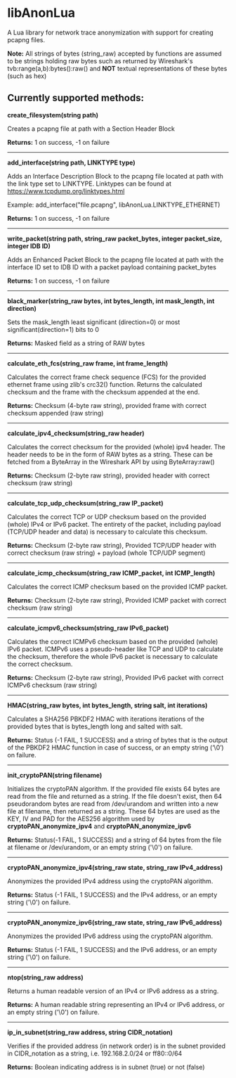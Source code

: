 # libAnonLua
A Lua library for network trace anonymization with support for creating pcapng files.

**Note:** All strings of bytes (string_raw) accepted by functions are assumed to be strings holding raw bytes such as returned by Wireshark's tvb:range(a,b):bytes():raw() and **NOT** textual representations of these bytes (such as hex) 

## Currently supported methods:

**create_filesystem(string path)**

Creates a pcapng file at path with a Section Header Block

**Returns:** 1 on success, -1 on failure

---

**add_interface(string path, LINKTYPE type)**

Adds an Interface Description Block to the pcapng file located at path with the link type set to LINKTYPE. Linktypes can be found at https://www.tcpdump.org/linktypes.html

Example: add_interface("file.pcapng", libAnonLua.LINKTYPE_ETHERNET)

**Returns:** 1 on success, -1 on failure

---

**write_packet(string path, string_raw packet_bytes, integer packet_size, integer IDB ID)**

Adds an Enhanced Packet Block to the pcapng file located at path with the interface ID set to IDB ID with a packet payload containing packet_bytes

**Returns:** 1 on success, -1 on failure

---

**black_marker(string_raw bytes, int bytes_length, int mask_length, int direction)**

Sets the mask_length least significant (direction=0) or most significant(direction=1) bits to 0

**Returns:** Masked field as a string of RAW bytes

---

**calculate_eth_fcs(string_raw frame, int frame_length)**

Calculates the correct frame check sequence (FCS) for the provided ethernet frame using zlib's crc32() function. Returns the calculated checksum and the frame with the checksum appended at the end.

**Returns:** Checksum (4-byte raw string), provided frame with correct checksum appended (raw string) 

---

**calculate_ipv4_checksum(string_raw header)**

Calculates the correct checksum for the provided (whole) ipv4 header. The header needs to be in the form of RAW bytes as a string. These can be fetched from a ByteArray in the Wireshark API by using ByteArray:raw()

**Returns:** Checksum (2-byte raw string), provided header with correct checksum (raw string)

---

**calculate_tcp_udp_checksum(string_raw IP_packet)**

Calculates the correct TCP or UDP checksum based on the provided (whole) IPv4 or IPv6 packet. The entirety of the packet, including payload (TCP/UDP header and data) is necessary to calculate this checksum. 

**Returns:** Checksum (2-byte raw string), Provided TCP/UDP header with correct checksum (raw string) + payload (whole TCP/UDP segment)

---

**calculate_icmp_checksum(string_raw ICMP_packet, int ICMP_length)**

Calculates the correct ICMP checksum based on the provided ICMP packet.

**Returns:** Checksum (2-byte raw string), Provided ICMP packet with correct checksum (raw string)

---

**calculate_icmpv6_checksum(string_raw IPv6_packet)**

Calculates the correct ICMPv6 checksum based on the provided (whole) IPv6 packet. ICMPv6 uses a pseudo-header like TCP and UDP to calculate the checksum, therefore the whole IPv6
packet is necessary to calculate the correct checksum.

**Returns:** Checksum (2-byte raw string), Provided IPv6 packet with correct ICMPv6 checksum (raw string)

---


**HMAC(string_raw bytes, int bytes_length, string salt, int iterations)**

Calculates a SHA256 PBKDF2 HMAC with iterations iterations of the provided bytes that is bytes_length long and salted with salt. 

**Returns:** Status (-1 FAIL, 1 SUCCESS) and a string of bytes that is the output of the PBKDF2 HMAC function in case of success, or an empty string (‘\0’) on failure.

---

**init_cryptoPAN(string filename)**

Initializes the cryptoPAN algorithm. If the provided file exists 64 bytes are read from the file and returned as a string. If the file doesn't exist, then 64 pseudorandom bytes are read from /dev/urandom and written into a new file at filename, then returned as a string. These 64 bytes are used as the KEY, IV and PAD for the AES256 algorithm used by **cryptoPAN_anonymize_ipv4** and **cryptoPAN_anonymize_ipv6**

**Returns:** Status(-1 FAIL, 1 SUCCESS) and a string of 64 bytes from the file at filename or /dev/urandom, or an empty string ('\0') on failure.

---

**cryptoPAN_anonymize_ipv4(string_raw state, string_raw IPv4_address)**

Anonymizes the provided IPv4 address using the cryptoPAN algorithm.

**Returns:** Status (-1 FAIL, 1 SUCCESS) and the IPv4 address, or an empty string ('\0') on failure.

---

**cryptoPAN_anonymize_ipv6(string_raw state, string_raw IPv6_address)**

Anonymizes the provided IPv6 address using the cryptoPAN algorithm.

**Returns:** Status (-1 FAIL, 1 SUCCESS) and the IPv6 address, or an empty string ('\0') on failure.

---

**ntop(string_raw address)**

Returns a human readable version of an IPv4 or IPv6 address as a string.

**Returns:** A human readable string representing an IPv4 or IPv6 address, or an empty string ('\0') on failure.

---

**ip_in_subnet(string_raw address, string CIDR_notation)**

Verifies if the provided address (in network order) is in the subnet provided in CIDR_notation as a string, i.e. 192.168.2.0/24 or ff80::0/64

**Returns:** Boolean indicating address is in subnet (true) or not (false)




